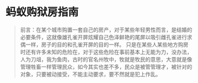 # 蚂蚁购狱房指南

> 前言：在某个城市购置一套自己的房产，对于某些年轻男性而言，是结婚的必要条件，这就像雄孔雀开屏炫耀自己色泽鲜艳的尾屏以吸引雌孔雀进行求偶一样，房子的目的和孔雀开屏的目的一样。
> 只是在某些人某些地方购房时还有许多未知的危险在，对于这些危险在事前基本上无能为力，没办法，人为刀俎，我为鱼肉，古时的官名州牧中，牧就是牧民的意思，大意就是像管理牲畜一样管理民众，如今其实也差不多，民众是被管管理才，被针对的对象，只要被动接受，不能主动要求，要不然就是犯上作乱。

<!--stackedit_data:
eyJoaXN0b3J5IjpbLTIwMTkwMDA4NywtMTMyMzg3MjQzMiwtMj
M2NjczMjQ4LC0yNDUwODEzNTEsLTE1NzY4Njk4MDIsNTkyMTE0
OTI2LC0xMzU2MjYxMzA1LDI2MTQ3MzIzOSwxMTYwMjg5OTkzLD
g1Njg5NDI2OSwyMTM1MDI1MDYzLDE4NTU1NTIwNjBdfQ==
-->